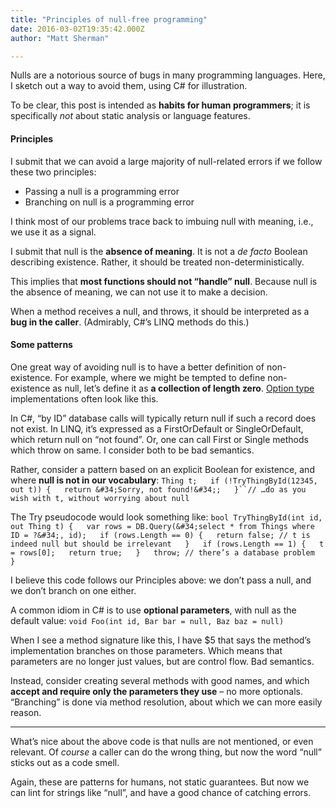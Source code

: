 ```yaml
---
title: "Principles of null-free programming"
date: 2016-03-02T19:35:42.000Z
author: "Matt Sherman"

---
```


Nulls are a notorious source of bugs in many programming languages. Here, I sketch out a way to avoid them, using C# for illustration.

To be clear, this post is intended as **habits for human programmers**; it is specifically _not_ about static analysis or language features.

#### Principles

I submit that we can avoid a large majority of null-related errors if we follow these two principles:

*   Passing a null is a programming error
*   Branching on null is a programming error

I think most of our problems trace back to imbuing null with meaning, i.e., we use it as a signal.

I submit that null is the **absence of meaning**. It is not a _de facto_ Boolean describing existence. Rather, it should be treated non-deterministically.

This implies that **most functions should not “handle” null**. Because null is the absence of meaning, we can not use it to make a decision.

When a method receives a null, and throws, it should be interpreted as a **bug in the caller**. (Admirably, C#’s LINQ methods do this.)

#### Some patterns

One great way of avoiding null is to have a better definition of non-existence. For example, where we might be tempted to define non-existence as null, let’s define it as **a collection of length zero**. [Option type](https://en.wikipedia.org/wiki/Option_type) implementations often look like this.

In C#, “by ID” database calls will typically return null if such a record does not exist. In LINQ, it’s expressed as a FirstOrDefault or SingleOrDefault, which return null on “not found”. Or, one can call First or Single methods which throw on same. I consider both to be bad semantics.

Rather, consider a pattern based on an explicit Boolean for existence, and where **null is not in our vocabulary**:
`Thing t;  
if (!TryThingById(12345, out t)) {  
    return &#34;Sorry, not found!&#34;;  
}``// …do as you wish with t, without worrying about null`

The Try pseudocode would look something like:
`bool TryThingById(int id, out Thing t) {  
    var rows = DB.Query(&#34;select * from Things where ID = ?&#34;, id);  
    if (rows.Length == 0) {  
        return false; // t is indeed null but should be irrelevant  
    }  
    if (rows.Length == 1) {  
        t = rows[0];  
        return true;  
    }  
    throw; // there’s a database problem  
}`

I believe this code follows our Principles above: we don’t pass a null, and we don’t branch on one either.

A common idiom in C# is to use **optional parameters**, with null as the default value:
`void Foo(int id, Bar bar = null, Baz baz = null)`

When I see a method signature like this, I have $5 that says the method’s implementation branches on those parameters. Which means that parameters are no longer just values, but are control flow. Bad semantics.

Instead, consider creating several methods with good names, and which **accept and require only the parameters they use** – no more optionals. “Branching” is done via method resolution, about which we can more easily reason.

---

What’s nice about the above code is that nulls are not mentioned, or even relevant. Of _course_ a caller can do the wrong thing, but now the word “null” sticks out as a code smell.

Again, these are patterns for humans, not static guarantees. But now we can lint for strings like “null”, and have a good chance of catching errors.
